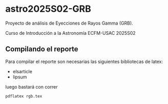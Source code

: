 # astro2025S02-GRB
Proyecto de análisis de Eyecciones de Rayos Gamma (GRB). 

Curso de Introducción a la Astronomía ECFM-USAC 2025S02


## Compilando el reporte
Para compilar el reporte son necesarias las siguientes bibliotecas de latex:
- elsarticle
- lipsum

luego bastará con correr

```bash
pdflatex rgb.tex
```

